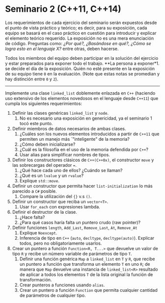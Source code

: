 # Seminario 2 (C++11, C++14)

Los requerimientos de cada ejercicio del seminario serán expuestos desde el punto de vista práctico y teórico; es decir, para su exposición, cada equipo se basará en el caso práctico en cuestión para introducir y explicar el elemento teórico requerido. La exposición no es una mera enunciación de código. Preguntas como: _¿Por qué?, ¿Basándose en qué?, ¿Cómo se logra esto en el lenguaje X?_ entre otras, deben hacerse.

Todos los miembros del equipo deben participar en la solución del ejercicio y estar preparados para exponer todo el trabajo. **La persona a exponer*1. se decide el día de la exposición. Quién no esté presente en la exposición de su equipo tiene `0` en la evaluación. (Note que estas notas se promedian y hay distinción entre `0` y `2`).

---

Implemente una clase `linked_list` doblemente enlazada en `C++` (haciendo uso extensivo de los elementos novedosos en el lenguaje desde `C++11`) que cumpla los siguientes requerimientos:

1. Definir las clases genéricas `linked_list` y `node`.
    1. No es necesario una exposición en genericidad, ya el seminario 1 tocó este punto.
1. Definir miembros de datos necesarios de ambas clases.
    1. ¿Cuáles son los nuevos elementos introducidos a partir de `C++11` que permiten un manejo más `"inteligente" de la memoria?
    1. ¿Cómo deben inicializarse?
    1. ¿Cuál es la filosofía en el uso de la memoria defendida por `C++`?
    1. Usar alias para simplificar nombres de tipos.
1. Definir los constructores clásicos de `C++(C++0x)`, el constructor `move` y las sobrecargas del operador `=`.
    1. ¿Qué hace cada uno de ellos? ¿Cuándo se llaman?
    1. ¿Qué es un `lvalue` y un `rvalue`?
    1. Explique `std::move`.
1. Definir un constructor que permita hacer `list-initialization` lo más parecido a `C#` posible.
    1. Compare la utilización del `{}` v.s `()`.
1. Definir un constructor que reciba un `vector<T>`.
    1. Usar `for_each` con expresiones lambda.
1. Definir el destructor de la clase.
    1. ¿Hace falta?
    1. ¿Para qué casos haría falta un puntero crudo (raw pointer)?
1. Definir funciones `length`, `Add_Last`, `Remove_Last`, `At`, `Remove_At`
    1. Explique `Noexcept`.
    1. Inferencia de tipo en `C++` (`auto`, `decltype`, `decltype(auto)`). Explicar todos, pero no obligatoriamente usarlos.
1. Crear un puntero a función `Function<R, T...>` que devuelve un valor de tipo `R` y recibe un número variable de parámetros de tipo `T`.
    1. Definir una función genérica `Map` a `linked_list` en `T` y `R`, que recibe un puntero a función que transforma un elemento `T` en uno `R`; de manera que `Map` devuelve una instancia de `linked_list<R>` resultado de aplicar a todos los elementos `T` de la lista original la función de transformación.
    1. Crear punteros a funciones usando `alias`.
    1. Crear un puntero a función `Function` que permita cualquier cantidad de parámetros de cualquier tipo.
